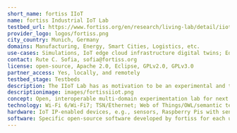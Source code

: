 ```yaml
---
short_name: fortiss IIoT
name: fortiss Industrial IoT Lab
testbed_url: https://www.fortiss.org/en/research/living-lab/detail/iiot-lab
provider_logo: logos/fortiss.png
city_country: Munich, Germany
domains: Manufacturing, Energy, Smart Cities, Logistics, etc.
use-cases: Simulations, IoT edge cloud infrastructure digital twins; Edge AI; PubSub communications for IIoT; Flexible mobile Edge-Cloud continuum across different domains, e.g., Manufacturing, Energy.
contact: Rute C. Sofia, sofia@fortiss.org
license: open-source, Apache 2.0, Eclipse, GPLv2.0, GPLv3.0
partner_access: Yes, locally, and remotely
testbed_stage: Testbeds
description: The IIoT Lab has as motivation to be an experimental and training interoperable and open playground for fortiss, and for partners (academia and industry). Focusing on multi-domain IIoT experimentation, the lab is organized into four main areas of experimentation and technological innovation, IIoT infrastructure simulations and digital twinning; Edge AI; advanced Pubsub communications for IIoT; flexible mobile Edge-Cloud continuum. Across each area, several open demonstrators are available to industrial and academic partners. 
descriptionimage: images/fortissiiot.png
concept: Open, interoperable multi-domain experimentation lab for next generation IIoT applications and systems. OT-IT interoperability aspects; automated data matching between IoT sources and IoT services; industrial networks based on wired/TSN and Wi-Fi 6 (scheduling and time synchronization); dynamic container orchestration (based on ML); Information-centric networking applied to different domains.
technology: Wi-Fi 6/Wi-Fi7; TSN/Ethernet; Web of Things/OWL/semantic technologies; IoT communication protocols and architectures, e.g., OPC UA, MQTT, AMQP, ICN; Kubernetes.
hardware: IoT IP-enabled devices, e.g., sensors, Raspberry Pis with sensors, Beaglebones, etc.; Festo stations; Mobile robots such as Turtlebots; Wi-Fi 6 enabled APs (Intel NUC AX200/201; Xiaomi AR 3600, UP Core) and stations; TSN switches; end-user devices, e.g., smartphones, tablets, laptops; cameras.
software: Specific open-source software developed by fortiss for each use-case; TSN Linux; MQTT, DDS; Named data networking; Pytorch; Kubernetes/Docker.
---
```


